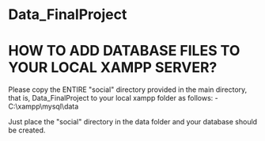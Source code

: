 # Data_FinalProject

# HOW TO ADD DATABASE FILES TO YOUR LOCAL XAMPP SERVER? 

Please copy the ENTIRE "social" directory provided in the main directory, that is, Data_FinalProject to your local xampp folder as follows: -
C:\xampp\mysql\data

Just place the "social" directory in the data folder and your database should be created. 
